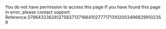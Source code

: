 You do not have permission to access this page If you have found this page in error, please contact support Reference:379643236281275837137168410277717131020034968299102359